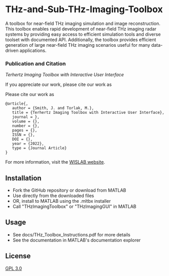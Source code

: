 # THz-and-Sub-THz-Imaging-Toolbox
A toolbox for near-field THz imaging simulation and image reconstruction.
This toolbox enables rapid development of near-field THz imaging radar systems by providing easy access to efficient simulation tools and diverse toolset with documented API. Additionally, the toolbox provides efficient generation of large near-field THz imaging scenarios useful for many data-driven applications.

### Publication and Citation
*Terhertz Imaging Toolbox with Interactive User Interface*

If you appreciate our work, please cite our work as

Please cite our work as
```
@article{,
   author = {Smith, J. and Torlak, M.},
   title = {Terhertz Imaging Toolbox with Interactive User Interface},
   journal = },
   volume = {},
   number = {},
   pages = {},
   ISSN = {},
   DOI = {},
   year = {2022},
   type = {Journal Article}
}
```

For more information, visit the [WISLAB website](https://labs.utdallas.edu/wislab).

## Installation

- Fork the GitHub repository or download from MATLAB
- Use directly from the downloaded files
- OR, install to MATLAB using the .mltbx installer
- Call "THzImagingToolbox" or "THzImagingGUI" in MATLAB

## Usage
- See docs/THz_Toolbox_Instructions.pdf for more details
- See the documentation in MATLAB's documentation explorer

## License
[GPL 3.0](https://choosealicense.com/licenses/gpl-3.0/)
